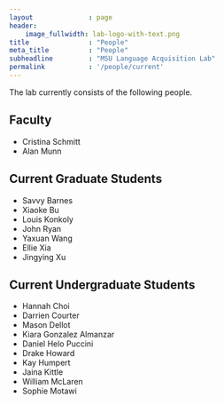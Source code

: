```yaml
---
layout              : page
header:
    image_fullwidth: lab-logo-with-text.png
title               : "People"
meta_title          : "People"
subheadline         : "MSU Language Acquisition Lab"
permalink           : '/people/current'
---
```


The lab currently consists of the following people.

## Faculty

- Cristina Schmitt
- Alan Munn

## Current Graduate Students

- Savvy Barnes
- Xiaoke Bu
- Louis Konkoly
- John Ryan
- Yaxuan Wang
- Ellie Xia
- Jingying Xu

## Current Undergraduate Students

 - Hannah Choi
 - Darrien Courter
 - Mason Dellot
 - Kiara Gonzalez Almanzar
 - Daniel Helo Puccini
 - Drake Howard
 - Kay Humpert
 - Jaina Kittle
 - William McLaren
 - Sophie Motawi
 
